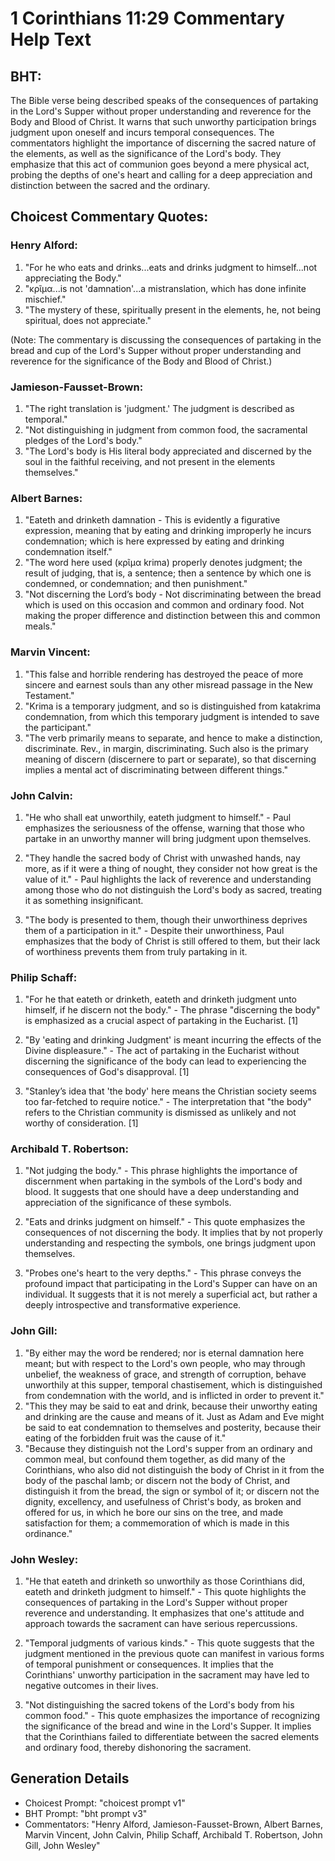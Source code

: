 # 1 Corinthians 11:29 Commentary Help Text

## BHT:
The Bible verse being described speaks of the consequences of partaking in the Lord's Supper without proper understanding and reverence for the Body and Blood of Christ. It warns that such unworthy participation brings judgment upon oneself and incurs temporal consequences. The commentators highlight the importance of discerning the sacred nature of the elements, as well as the significance of the Lord's body. They emphasize that this act of communion goes beyond a mere physical act, probing the depths of one's heart and calling for a deep appreciation and distinction between the sacred and the ordinary.

## Choicest Commentary Quotes:
### Henry Alford:
1. "For he who eats and drinks...eats and drinks judgment to himself...not appreciating the Body." 
2. "κρῖμα...is not 'damnation'...a mistranslation, which has done infinite mischief."
3. "The mystery of these, spiritually present in the elements, he, not being spiritual, does not appreciate."

(Note: The commentary is discussing the consequences of partaking in the bread and cup of the Lord's Supper without proper understanding and reverence for the significance of the Body and Blood of Christ.)

### Jamieson-Fausset-Brown:
1. "The right translation is 'judgment.' The judgment is described as temporal."
2. "Not distinguishing in judgment from common food, the sacramental pledges of the Lord's body."
3. "The Lord's body is His literal body appreciated and discerned by the soul in the faithful receiving, and not present in the elements themselves."

### Albert Barnes:
1. "Eateth and drinketh damnation - This is evidently a figurative expression, meaning that by eating and drinking improperly he incurs condemnation; which is here expressed by eating and drinking condemnation itself."
2. "The word here used (κρῖμα krima) properly denotes judgment; the result of judging, that is, a sentence; then a sentence by which one is condemned, or condemnation; and then punishment."
3. "Not discerning the Lord’s body - Not discriminating between the bread which is used on this occasion and common and ordinary food. Not making the proper difference and distinction between this and common meals."

### Marvin Vincent:
1. "This false and horrible rendering has destroyed the peace of more sincere and earnest souls than any other misread passage in the New Testament."
2. "Krima is a temporary judgment, and so is distinguished from katakrima condemnation, from which this temporary judgment is intended to save the participant."
3. "The verb primarily means to separate, and hence to make a distinction, discriminate. Rev., in margin, discriminating. Such also is the primary meaning of discern (discernere to part or separate), so that discerning implies a mental act of discriminating between different things."

### John Calvin:
1. "He who shall eat unworthily, eateth judgment to himself." - Paul emphasizes the seriousness of the offense, warning that those who partake in an unworthy manner will bring judgment upon themselves.

2. "They handle the sacred body of Christ with unwashed hands, nay more, as if it were a thing of nought, they consider not how great is the value of it." - Paul highlights the lack of reverence and understanding among those who do not distinguish the Lord's body as sacred, treating it as something insignificant.

3. "The body is presented to them, though their unworthiness deprives them of a participation in it." - Despite their unworthiness, Paul emphasizes that the body of Christ is still offered to them, but their lack of worthiness prevents them from truly partaking in it.

### Philip Schaff:
1. "For he that eateth or drinketh, eateth and drinketh judgment unto himself, if he discern not the body." - The phrase "discerning the body" is emphasized as a crucial aspect of partaking in the Eucharist. [1]

2. "By 'eating and drinking Judgment' is meant incurring the effects of the Divine displeasure." - The act of partaking in the Eucharist without discerning the significance of the body can lead to experiencing the consequences of God's disapproval. [1]

3. "Stanley’s idea that 'the body' here means the Christian society seems too far-fetched to require notice." - The interpretation that "the body" refers to the Christian community is dismissed as unlikely and not worthy of consideration. [1]

### Archibald T. Robertson:
1. "Not judging the body." - This phrase highlights the importance of discernment when partaking in the symbols of the Lord's body and blood. It suggests that one should have a deep understanding and appreciation of the significance of these symbols.

2. "Eats and drinks judgment on himself." - This quote emphasizes the consequences of not discerning the body. It implies that by not properly understanding and respecting the symbols, one brings judgment upon themselves.

3. "Probes one's heart to the very depths." - This phrase conveys the profound impact that participating in the Lord's Supper can have on an individual. It suggests that it is not merely a superficial act, but rather a deeply introspective and transformative experience.

### John Gill:
1. "By either may the word be rendered; nor is eternal damnation here meant; but with respect to the Lord's own people, who may through unbelief, the weakness of grace, and strength of corruption, behave unworthily at this supper, temporal chastisement, which is distinguished from condemnation with the world, and is inflicted in order to prevent it."
2. "This they may be said to eat and drink, because their unworthy eating and drinking are the cause and means of it. Just as Adam and Eve might be said to eat condemnation to themselves and posterity, because their eating of the forbidden fruit was the cause of it."
3. "Because they distinguish not the Lord's supper from an ordinary and common meal, but confound them together, as did many of the Corinthians, who also did not distinguish the body of Christ in it from the body of the paschal lamb; or discern not the body of Christ, and distinguish it from the bread, the sign or symbol of it; or discern not the dignity, excellency, and usefulness of Christ's body, as broken and offered for us, in which he bore our sins on the tree, and made satisfaction for them; a commemoration of which is made in this ordinance."

### John Wesley:
1. "He that eateth and drinketh so unworthily as those Corinthians did, eateth and drinketh judgment to himself." - This quote highlights the consequences of partaking in the Lord's Supper without proper reverence and understanding. It emphasizes that one's attitude and approach towards the sacrament can have serious repercussions.

2. "Temporal judgments of various kinds." - This quote suggests that the judgment mentioned in the previous quote can manifest in various forms of temporal punishment or consequences. It implies that the Corinthians' unworthy participation in the sacrament may have led to negative outcomes in their lives.

3. "Not distinguishing the sacred tokens of the Lord's body from his common food." - This quote emphasizes the importance of recognizing the significance of the bread and wine in the Lord's Supper. It implies that the Corinthians failed to differentiate between the sacred elements and ordinary food, thereby dishonoring the sacrament.


## Generation Details
- Choicest Prompt: "choicest prompt v1"
- BHT Prompt: "bht prompt v3"
- Commentators: "Henry Alford, Jamieson-Fausset-Brown, Albert Barnes, Marvin Vincent, John Calvin, Philip Schaff, Archibald T. Robertson, John Gill, John Wesley"

